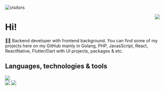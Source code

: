 ![visitors](https://visitor-badge.deta.dev/badge?page_id=dreddsa5dies&left_color=red&right_color=green)

<img align='right' src="https://github-readme-stats.vercel.app/api?username=zikwall**&show_icons=true&line_height=27">

# Hi!

👨‍💻 Backend developer with frontend background. You can find some of my projects here on my GitHub mainly in Golang, PHP, JavasScript, React, ReactNative, Flutter/Dart with UI projects, packages & etc.

## Languages, technologies & tools
![](https://img.shields.io/badge/Lang-Go-informational?style=flat&logo=Go&logoColor=white&color=2bbc8a)
<br>
![](https://img.shields.io/badge/DevOps-Docker-informational?style=flat&logo=docker&logoColor=white&color=2bbc8a)
![](https://img.shields.io/badge/DevOps-Bash-informational?style=flat&logo=GNU%20bash&logoColor=white&color=2bbc8a)

